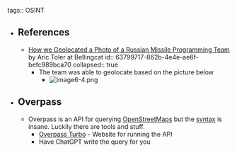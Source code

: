 tags:: OSINT

- ## References
	- [How we Geolocated a Photo of a Russian Missile Programming Team](https://www.bellingcat.com/resources/2022/10/28/how-we-geolocated-a-photo-of-a-russian-missile-programming-team/) by Aric Toler at Bellingcat
	  id:: 63799717-862b-4e4e-ae6f-befc989bca70
	  collapsed:: true
		- The team was able to geolocate based on the picture below
			- ![image6-4.png](../assets/image6-4_1668912982989_0.png)
- ## Overpass
	- Overpass is an API for querying [OpenStreetMaps](http://www.openstreetmap.org/) but the [syntax](https://wiki.openstreetmap.org/wiki/Overpass_API/Overpass_QL) is insane. Luckily there are tools and stuff.
		- [Overpass Turbo](https://overpass-turbo.eu/) - Website for running the API
		- Have ChatGPT write the query for you